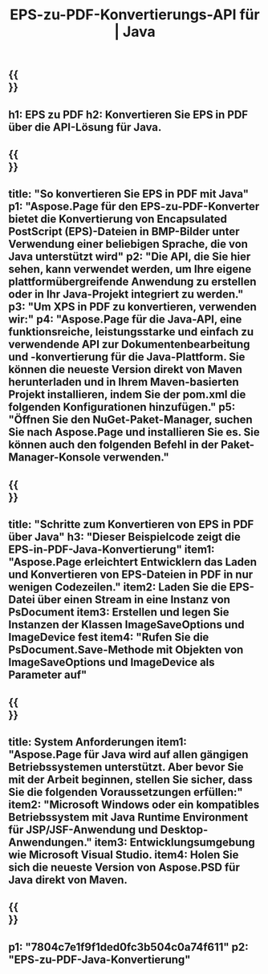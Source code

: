 ﻿---
translation: true
template: /_templates/_conversion-child-java.md
title: EPS-zu-PDF-Konvertierungs-API für | Java
url: /java/conversion/eps-to-pdf/
description: Beispiel-Java-Konvertierungscode für das EPS-Format in eine PDF-Datei. Verwenden Sie diesen Beispielcode, um EPS in PDF in jeder Web- oder Desktop-Java-basierten Anwendung zu konvertieren.
informat: EPS
outformat: PDF
otherformats: XPS PS
---

{{<section banner>}}
---
h1: EPS zu PDF
h2: Konvertieren Sie EPS in PDF über die API-Lösung für Java.
---

{{<section overview>}}
---
title: "So konvertieren Sie EPS in PDF mit Java"
p1: "Aspose.Page für den EPS-zu-PDF-Konverter bietet die Konvertierung von Encapsulated PostScript (EPS)-Dateien in BMP-Bilder unter Verwendung einer beliebigen Sprache, die von Java unterstützt wird"
p2: "Die API, die Sie hier sehen, kann verwendet werden, um Ihre eigene plattformübergreifende Anwendung zu erstellen oder in Ihr Java-Projekt integriert zu werden."
p3: "Um XPS in PDF zu konvertieren, verwenden wir:"
p4: "Aspose.Page für die Java-API, eine funktionsreiche, leistungsstarke und einfach zu verwendende API zur Dokumentenbearbeitung und -konvertierung für die Java-Plattform. Sie können die neueste Version direkt von Maven herunterladen und in Ihrem Maven-basierten Projekt installieren, indem Sie der pom.xml die folgenden Konfigurationen hinzufügen."
p5: "Öffnen Sie den NuGet-Paket-Manager, suchen Sie nach Aspose.Page und installieren Sie es. Sie können auch den folgenden Befehl in der Paket-Manager-Konsole verwenden."
---

{{<section feature1>}}
---
title: "Schritte zum Konvertieren von EPS in PDF über Java"
h3: "Dieser Beispielcode zeigt die EPS-in-PDF-Java-Konvertierung"
item1: "Aspose.Page erleichtert Entwicklern das Laden und Konvertieren von EPS-Dateien in PDF in nur wenigen Codezeilen."
item2: Laden Sie die EPS-Datei über einen Stream in eine Instanz von PsDocument
item3: Erstellen und legen Sie Instanzen der Klassen ImageSaveOptions und ImageDevice fest
item4: "Rufen Sie die PsDocument.Save-Methode mit Objekten von ImageSaveOptions und ImageDevice als Parameter auf"
---

{{<section feature2>}}
---
title: System Anforderungen
item1: "Aspose.Page für Java wird auf allen gängigen Betriebssystemen unterstützt. Aber bevor Sie mit der Arbeit beginnen, stellen Sie sicher, dass Sie die folgenden Voraussetzungen erfüllen:"
item2: "Microsoft Windows oder ein kompatibles Betriebssystem mit Java Runtime Environment für JSP/JSF-Anwendung und Desktop-Anwendungen."
item3: Entwicklungsumgebung wie Microsoft Visual Studio.
item4: Holen Sie sich die neueste Version von Aspose.PSD für Java direkt von Maven.
---

{{<section gist>}}
---
p1: "7804c7e1f9f1ded0fc3b504c0a74f611"
p2: "EPS-zu-PDF-Java-Konvertierung"
---
